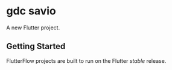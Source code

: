 # gdc savio

A new Flutter project.

## Getting Started

FlutterFlow projects are built to run on the Flutter _stable_ release.
